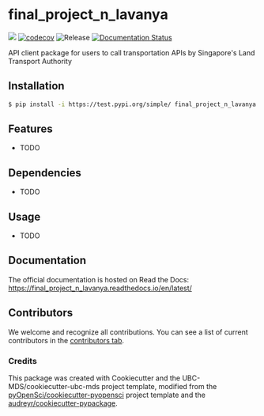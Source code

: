 # final_project_n_lavanya 

![](https://github.com/nlavanya96/final_project_n_lavanya/workflows/build/badge.svg) [![codecov](https://codecov.io/gh/nlavanya96/final_project_n_lavanya/branch/main/graph/badge.svg)](https://codecov.io/gh/nlavanya96/final_project_n_lavanya) ![Release](https://github.com/nlavanya96/final_project_n_lavanya/workflows/Release/badge.svg) [![Documentation Status](https://readthedocs.org/projects/final_project_n_lavanya/badge/?version=latest)](https://final_project_n_lavanya.readthedocs.io/en/latest/?badge=latest)

API client package for users to call transportation APIs by Singapore's Land Transport Authority

## Installation

```bash
$ pip install -i https://test.pypi.org/simple/ final_project_n_lavanya
```

## Features

- TODO

## Dependencies

- TODO

## Usage

- TODO

## Documentation

The official documentation is hosted on Read the Docs: https://final_project_n_lavanya.readthedocs.io/en/latest/

## Contributors

We welcome and recognize all contributions. You can see a list of current contributors in the [contributors tab](https://github.com/nlavanya96/final_project_n_lavanya/graphs/contributors).

### Credits

This package was created with Cookiecutter and the UBC-MDS/cookiecutter-ubc-mds project template, modified from the [pyOpenSci/cookiecutter-pyopensci](https://github.com/pyOpenSci/cookiecutter-pyopensci) project template and the [audreyr/cookiecutter-pypackage](https://github.com/audreyr/cookiecutter-pypackage).
